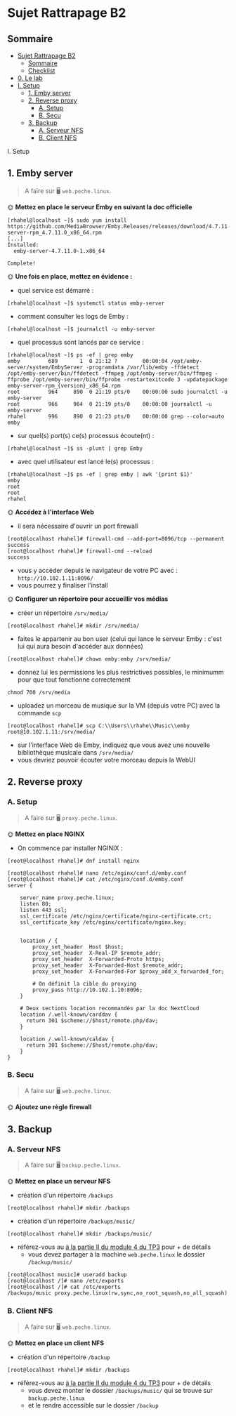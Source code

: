 # Sujet Rattrapage B2

## Sommaire

- [Sujet Rattrapage B2](#sujet-rattrapage-b2)
  - [Sommaire](#sommaire)
  - [Checklist](#checklist)
- [0. Le lab](#0-le-lab)
- [I. Setup](#i-setup)
  - [1. Emby server](#1-emby-server)
  - [2. Reverse proxy](#2-reverse-proxy)
    - [A. Setup](#a-setup)
    - [B. Secu](#b-secu)
  - [3. Backup](#3-backup)
    - [A. Serveur NFS](#a-serveur-nfs)
    - [B. Client NFS](#b-client-nfs)

 I. Setup

## 1. Emby server

> A faire sur 🖥️ `web.peche.linux`.

🌞 **Mettez en place le serveur Emby en suivant la doc officielle**

```
[rhahel@localhost ~]$ sudo yum install https://github.com/MediaBrowser/Emby.Releases/releases/download/4.7.11.0/emby-server-rpm_4.7.11.0_x86_64.rpm
[...]
Installed:
  emby-server-4.7.11.0-1.x86_64

Complete!
```

🌞 **Une fois en place, mettez en évidence :**
- quel service est démarré :
```
[rhahel@localhost ~]$ systemctl status emby-server
```
- comment consulter les logs de Emby :
```
[rhahel@localhost ~]$ journalctl -u emby-server
```
- quel processus sont lancés par ce service : 
```
[rhahel@localhost ~]$ ps -ef | grep emby
emby         689       1  0 21:12 ?        00:00:04 /opt/emby-server/system/EmbyServer -programdata /var/lib/emby -ffdetect /opt/emby-server/bin/ffdetect -ffmpeg /opt/emby-server/bin/ffmpeg -ffprobe /opt/emby-server/bin/ffprobe -restartexitcode 3 -updatepackage emby-server-rpm_{version}_x86_64.rpm
root         964     890  0 21:19 pts/0    00:00:00 sudo journalctl -u emby-server
root         966     964  0 21:19 pts/0    00:00:00 journalctl -u emby-server
rhahel       996     890  0 21:23 pts/0    00:00:00 grep --color=auto emby
```
- sur quel(s) port(s) ce(s) processus écoute(nt) : 
```
[rhahel@localhost ~]$ ss -plunt | grep Emby
```
- avec quel utilisateur est lancé le(s) processus :
```
[rhahel@localhost ~]$ ps -ef | grep emby | awk '{print $1}'
emby
root
root
rhahel
```

🌞 **Accédez à l'interface Web**

- il sera nécessaire d'ouvrir un port firewall
```
[root@localhost rhahel]# firewall-cmd --add-port=8096/tcp --permanent
success
[root@localhost rhahel]# firewall-cmd --reload
success
```
- vous y accéder depuis le navigateur de votre PC avec : `http://10.102.1.11:8096/`
- vous pourrez y finaliser l'install

🌞 **Configurer un répertoire pour accueillir vos médias**

- créer un répertoire `/srv/media/`
```
[root@localhost rhahel]# mkdir /srv/media/
```
- faites le appartenir au bon user (celui qui lance le serveur Emby : c'est lui qui aura besoin d'accéder aux données)
```
[root@localhost rhahel]# chown emby:emby /srv/media/
```
- donnez lui les permissions les plus restrictives possibles, le minimumm pour que tout fonctionne correctement
```
chmod 700 /srv/media
```
- uploadez un morceau de musique sur la VM (depuis votre PC) avec la commande `scp`
```
[root@localhost rhahel]# scp C:\\Users\\rhahe\\Music\\emby root@10.102.1.11:/srv/media/
```
- sur l'interface Web de Emby, indiquez que vous avez une nouvelle bibliothèque musicale dans `/srv/media/`
- vous devriez pouvoir écouter votre morceau depuis la WebUI

## 2. Reverse proxy

### A. Setup

> A faire sur 🖥️ `proxy.peche.linux`.

🌞 **Mettez en place NGINX**

- On commence par installer NGINIX :
```
[root@localhost rhahel]# dnf install nginx
```
```
[root@localhost rhahel]# nano /etc/nginx/conf.d/emby.conf
[root@localhost rhahel]# cat /etc/nginx/conf.d/emby.conf
server {

    server_name proxy.peche.linux;
    listen 80;
    listen 443 ssl;
    ssl_certificate /etc/nginx/certificate/nginx-certificate.crt;
    ssl_certificate_key /etc/nginx/certificate/nginx.key;


    location / {
        proxy_set_header  Host $host;
        proxy_set_header  X-Real-IP $remote_addr;
        proxy_set_header  X-Forwarded-Proto https;
        proxy_set_header  X-Forwarded-Host $remote_addr;
        proxy_set_header  X-Forwarded-For $proxy_add_x_forwarded_for;

        # On définit la cible du proxying
        proxy_pass http://10.102.1.10:8096;
    }

    # Deux sections location recommandés par la doc NextCloud
    location /.well-known/carddav {
      return 301 $scheme://$host/remote.php/dav;
    }

    location /.well-known/caldav {
      return 301 $scheme://$host/remote.php/dav;
    }
}

```

### B. Secu

> A faire sur 🖥️ `web.peche.linux`.

🌞 **Ajoutez une règle firewall**


## 3. Backup

### A. Serveur NFS

> A faire sur 🖥️ `backup.peche.linux`.

🌞 **Mettez en place un serveur NFS**

- création d'un répertoire `/backups`
```
[root@localhost rhahel]# mkdir /backups
```
- création d'un répertoire `/backups/music/`
```
[root@localhost rhahel]# mkdir /backups/music/
```
- référez-vous au [à la partie II du module 4 du TP3](../3/4-backup/README.md#ii-nfs) pour + de détails
  - vous devez partager à la machine `web.peche.linux` le dossier `/backup/music/`

```
[root@localhost music]# useradd backup
[root@localhost /]# nano /etc/exports
[root@localhost /]# cat /etc/exports
/backups/music proxy.peche.linux(rw,sync,no_root_squash,no_all_squash)
```
### B. Client NFS

> A faire sur 🖥️ `web.peche.linux`.

🌞 **Mettez en place un client NFS**

- création d'un répertoire `/backup`
```
[root@localhost rhahel]# mkdir /backups
```
- référez-vous au [à la partie II du module 4 du TP3](../3/4-backup/README.md#ii-nfs) pour + de détails
  - vous devez monter le dossier `/backups/music/` qui se trouve sur `backup.peche.linux`
  - et le rendre accessible sur le dossier `/backup`
